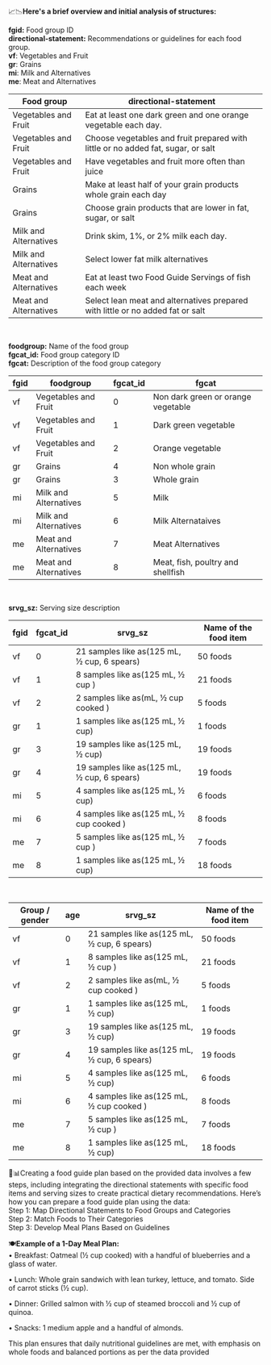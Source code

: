 📈📉**Here's a brief overview and initial analysis of structures:**


**fgid:** Food group ID  
**directional-statement:** Recommendations or guidelines for each food group.  
**vf**: Vegetables and Fruit  
**gr**: Grains  
**mi**: Milk and Alternatives  
**me**: Meat and Alternatives  

|  Food group | directional-statement|
|----------|----------|
| Vegetables and Fruit | Eat at least one dark green and one orange vegetable each day. | 
| Vegetables and Fruit | Choose vegetables and fruit prepared with little or no added fat, sugar, or salt | 
| Vegetables and Fruit | Have vegetables and fruit more often than juice |
| Grains | Make at least half of your grain products whole grain each day |
| Grains | Choose grain products that are lower in fat, sugar, or salt |
| Milk and Alternatives | Drink skim, 1%, or 2% milk each day. | 
| Milk and Alternatives | Select lower fat milk alternatives | 
| Meat and Alternatives | Eat at least two Food Guide Servings of fish each week |
| Meat and Alternatives | Select lean meat and alternatives prepared with little or no added fat or salt |

<br> 

  
**foodgroup:** Name of the food group  
**fgcat_id:** Food group category ID  
**fgcat:** Description of the food group category

| fgid | foodgroup | fgcat_id | fgcat|
|----------|----------|----------|----------|
| vf | Vegetables and Fruit | 0 | Non dark green or orange vegetable |
| vf | Vegetables and Fruit | 1 | Dark green vegetable |
| vf | Vegetables and Fruit | 2 | Orange vegetable |
| gr | Grains | 4 | Non whole grain |
| gr | Grains | 3 | Whole grain |
| mi | Milk and Alternatives | 5 | Milk |
| mi | Milk and Alternatives | 6 | Milk Alternataives |
| me | Meat and Alternatives | 7 | Meat Alternatives |
| me | Meat and Alternatives | 8| Meat, fish, poultry and shellfish |


<br>
      
    
**srvg_sz:** Serving size description   

| fgid  | fgcat_id  | srvg_sz |Name of the food item  |
|----------|----------|----------|----------|
| vf | 0 | 21 samples like as(125 mL, ½ cup, 6 spears) | 50 foods  |
| vf | 1 | 8 samples like as(125 mL, ½ cup )| 21 foods  |
| vf | 2 | 2 samples like as(mL, ½ cup cooked ) | 5 foods |
| gr | 1 | 1 samples like as(125 mL, ½ cup) | 1 foods|
| gr | 3 | 19 samples like as(125 mL, ½ cup) | 19 foods |
| gr | 4 | 19 samples like as(125 mL, ½ cup, 6 spears) | 19 foods |
| mi | 5 | 4 samples like as(125 mL, ½ cup) | 6 foods |
| mi | 6 | 4 samples like as(125 mL, ½ cup cooked ) |8 foods |
| me | 7 | 5 samples like as(125 mL, ½ cup )| 7 foods |
| me | 8 | 1 samples like as(125 mL, ½ cup) | 18 foods |


<br>  

  | Group / gender  | age  | srvg_sz |Name of the food item  |
|----------|----------|----------|----------|
| vf | 0 | 21 samples like as(125 mL, ½ cup, 6 spears) | 50 foods  |
| vf | 1 | 8 samples like as(125 mL, ½ cup )| 21 foods  |
| vf | 2 | 2 samples like as(mL, ½ cup cooked ) | 5 foods |
| gr | 1 | 1 samples like as(125 mL, ½ cup) | 1 foods|
| gr | 3 | 19 samples like as(125 mL, ½ cup) | 19 foods |
| gr | 4 | 19 samples like as(125 mL, ½ cup, 6 spears) | 19 foods |
| mi | 5 | 4 samples like as(125 mL, ½ cup) | 6 foods |
| mi | 6 | 4 samples like as(125 mL, ½ cup cooked ) |8 foods |
| me | 7 | 5 samples like as(125 mL, ½ cup )| 7 foods |
| me | 8 | 1 samples like as(125 mL, ½ cup) | 18 foods |
    

📝📊Creating a food guide plan based on the provided data involves a few steps, including integrating the directional statements with specific food items and serving sizes to create practical dietary recommendations. Here’s how you can prepare a food guide plan using the data:  
Step 1: Map Directional Statements to Food Groups and Categories  
Step 2: Match Foods to Their Categories  
Step 3: Develop Meal Plans Based on Guidelines  



🍽**Example of a 1-Day Meal Plan:** <br> 
•	Breakfast:
   Oatmeal (½ cup cooked) with a handful of blueberries and a glass of water.
   
•	Lunch:
   Whole grain sandwich with lean turkey, lettuce, and tomato. Side of carrot sticks (½ cup).
   
•	Dinner:
   Grilled salmon with ½ cup of steamed broccoli and ½ cup of quinoa.
   
•	Snacks:
   1 medium apple and a handful of almonds.
   
This plan ensures that daily nutritional guidelines are met, with emphasis on whole foods and balanced portions as per the data provided



